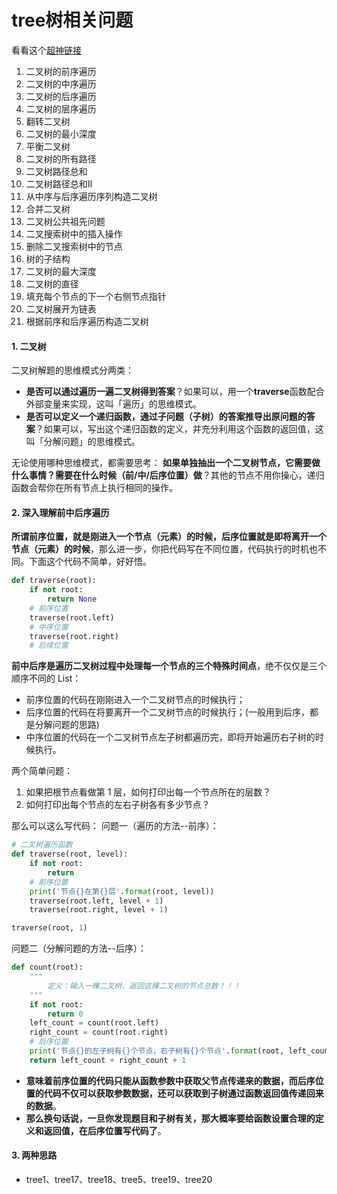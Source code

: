 # tree树相关问题
看看这个[超神链接](https://www.bilibili.com/video/BV1nG411x77H)
1. 二叉树的前序遍历
2. 二叉树的中序遍历
3. 二叉树的后序遍历
4. 二叉树的层序遍历
5. 翻转二叉树
6. 二叉树的最小深度
7. 平衡二叉树
8. 二叉树的所有路径
9. 二叉树路径总和
10. 二叉树路径总和II
11. 从中序与后序遍历序列构造二叉树
12. 合并二叉树
13. 二叉树公共祖先问题
14. 二叉搜索树中的插入操作
15. 删除二叉搜索树中的节点
16. 树的子结构
17. 二叉树的最大深度
18. 二叉树的直径
19. 填充每个节点的下一个右侧节点指针
20. 二叉树展开为链表
21. 根据前序和后序遍历构造二叉树


#### 1. 二叉树
二叉树解题的思维模式分两类：
- **是否可以通过遍历一遍二叉树得到答案**？如果可以，用一个**traverse**函数配合外部变量来实现，这叫「遍历」的思维模式。
- **是否可以定义一个递归函数，通过子问题（子树）的答案推导出原问题的答案**？如果可以，写出这个递归函数的定义，并充分利用这个函数的返回值，这叫「分解问题」的思维模式。

无论使用哪种思维模式，都需要思考：
**如果单独抽出一个二叉树节点，它需要做什么事情？需要在什么时候（前/中/后序位置）做**？其他的节点不用你操心，递归函数会帮你在所有节点上执行相同的操作。
#### 2. 深入理解前中后序遍历
**所谓前序位置，就是刚进入一个节点（元素）的时候，后序位置就是即将离开一个节点（元素）的时候**，那么进一步，你把代码写在不同位置，代码执行的时机也不同。下面这个代码不简单，好好悟。
```python
def traverse(root):
    if not root:
        return None
    # 前序位置
    traverse(root.left)
    # 中序位置
    traverse(root.right)
    # 后续位置
```
**前中后序是遍历二叉树过程中处理每一个节点的三个特殊时间点**，绝不仅仅是三个顺序不同的 List：
- 前序位置的代码在刚刚进入一个二叉树节点的时候执行；
- 后序位置的代码在将要离开一个二叉树节点的时候执行；(一般用到后序，都是分解问题的思路)
- 中序位置的代码在一个二叉树节点左子树都遍历完，即将开始遍历右子树的时候执行。


两个简单问题：
1. 如果把根节点看做第 1 层，如何打印出每一个节点所在的层数？
2. 如何打印出每个节点的左右子树各有多少节点？

那么可以这么写代码：
问题一（遍历的方法--前序）：
```python
# 二叉树遍历函数
def traverse(root, level):
    if not root:
        return
    # 前序位置
    print('节点{}在第{}层'.format(root, level))
    traverse(root.left, level + 1)
    traverse(root.right, level + 1)

traverse(root, 1)
```

问题二（分解问题的方法--后序）：
```python
def count(root):
    """
        定义：输入一棵二叉树，返回这棵二叉树的节点总数！！！
    """
    if not root:
        return 0
    left_count = count(root.left)
    right_count = count(root.right)
    # 后序位置
    print('节点{}的左子树有{}个节点，右子树有{}个节点'.format(root, left_count, right_count))
    return left_count + right_count + 1
```

- **意味着前序位置的代码只能从函数参数中获取父节点传递来的数据，而后序位置的代码不仅可以获取参数数据，还可以获取到子树通过函数返回值传递回来的数据**。
- **那么换句话说，一旦你发现题目和子树有关，那大概率要给函数设置合理的定义和返回值，在后序位置写代码了**。

#### 3. 两种思路
- tree1、tree17、tree18、tree5、tree19、tree20